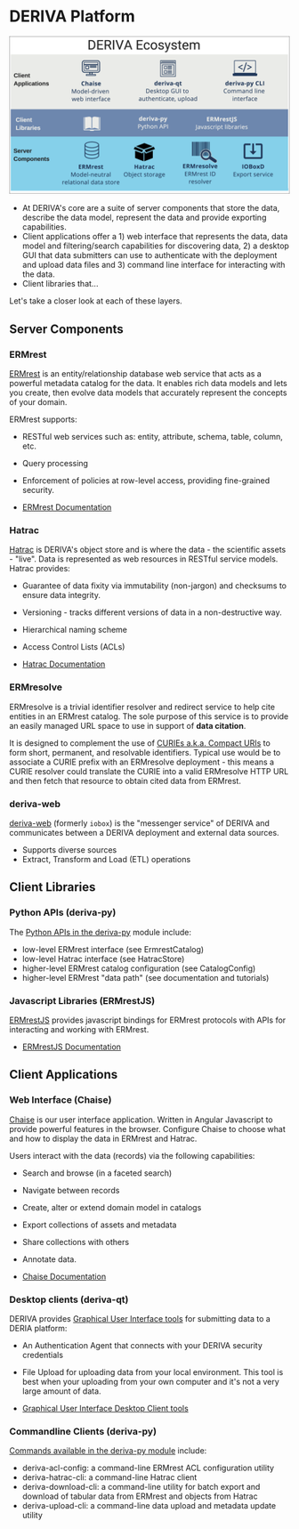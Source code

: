 # DERIVA Platform

![Diagram of DERIVA platform architecture](images/deriva-framework-graphic.png)

* At DERIVA's core are a suite of server components that store the data, describe the data model, represent the data and provide exporting capabilities. 
* Client applications offer a 1) web interface that represents the data, data model and filtering/search capabilities for discovering data, 2) a desktop GUI that data submitters can use to authenticate with the deployment and upload data files and 3) command line interface for interacting with the data.
* Client libraries that...

Let's take a closer look at each of these layers.

## Server Components

### ERMrest

[ERMrest](ermrest/index.html) is an entity/relationship database web service that acts as a powerful metadata catalog for the data. It enables rich data models and lets you create, then evolve data models that accurately represent the concepts of your domain. 

ERMrest supports:
* RESTful web services such as: entity, attribute, schema, table, column, etc. 
* Query processing
* Enforcement of policies at row-level access, providing fine-grained security.

* [ERMrest Documentation](ermrest/index.html)

### Hatrac

[Hatrac](hatrac/index.html) is DERIVA's object store and is where the data - the scientific assets - "live". Data is represented as web resources in RESTful service models. Hatrac provides:

* Guarantee of data fixity via immutability (non-jargon) and checksums to ensure data integrity.
* Versioning - tracks different versions of data in a non-destructive way.
* Hierarchical naming scheme
* Access Control Lists (ACLs)

* [Hatrac Documentation](hatrac/index.html)

### ERMresolve

ERMresolve is a trivial identifier resolver and redirect service to help cite entities in an ERMrest catalog. The sole purpose of this service is to provide an easily managed URL space to use in support of **data citation**. 

It is designed to complement the use of [CURIEs a.k.a. Compact URIs](http://www.w3.org/TR/curie) to form short, permanent, and resolvable identifiers. Typical use would be to associate a CURIE prefix with an ERMresolve deployment - this means a CURIE resolver could translate the CURIE into a valid ERMresolve HTTP URL and then fetch that resource to obtain cited data from ERMrest.

### deriva-web

[deriva-web](deriva-web/index.html) (formerly `iobox`) is the "messenger service" of DERIVA and communicates between a DERIVA deployment and external data sources.

* Supports diverse sources
* Extract, Transform and Load (ETL) operations

## Client Libraries

### Python APIs (deriva-py)

The [Python APIs in the deriva-py](deriva-py/api/deriva.html) module include:

* low-level ERMrest interface (see ErmrestCatalog)
* low-level Hatrac interface (see HatracStore)
* higher-level ERMrest catalog configuration (see CatalogConfig)
* higher-level ERMrest "data path" (see documentation and tutorials)


### Javascript Libraries (ERMrestJS)

[ERMrestJS](ermrestjs/index.html) provides javascript bindings for ERMrest protocols with APIs for interacting and working with ERMrest.

* [ERMrestJS Documentation](ermrestjs/index.html)

## Client Applications

### Web Interface (Chaise)

[Chaise](chaise/index.html) is our user interface application. Written in Angular Javascript to provide powerful features in the browser. Configure Chaise to choose what and how to display the data in ERMrest and Hatrac. 

Users interact with the data (records) via the following capabilities:

* Search and browse (in a faceted search)
* Navigate between records
* Create, alter or extend domain model in catalogs
* Export collections of assets and metadata
* Share collections with others
* Annotate data.

* [Chaise Documentation](chaise/index.html)

### Desktop clients (deriva-qt)

DERIVA provides [Graphical User Interface tools](deriva-qt/index.html) for submitting data to a DERIA platform: 

* An Authentication Agent that connects with your DERIVA security credentials
* File Upload for uploading data from your local environment. This tool is best when your uploading from your own computer and it's not a very large amount of data.

* [Graphical User Interface Desktop Client tools](deriva-qt/index.html)

### Commandline Clients (deriva-py)

[Commands available in the deriva-py module](deriva-py/cli/commands.html) include:

* deriva-acl-config: a command-line ERMrest ACL configuration utility
* deriva-hatrac-cli: a command-line Hatrac client
* deriva-download-cli: a command-line utility for batch export and download of tabular data from ERMrest and objects from Hatrac 
* deriva-upload-cli: a command-line data upload and metadata update utility